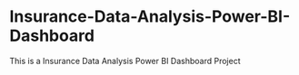# Insurance-Data-Analysis-Power-BI-Dashboard
This is a Insurance Data Analysis Power BI Dashboard Project
